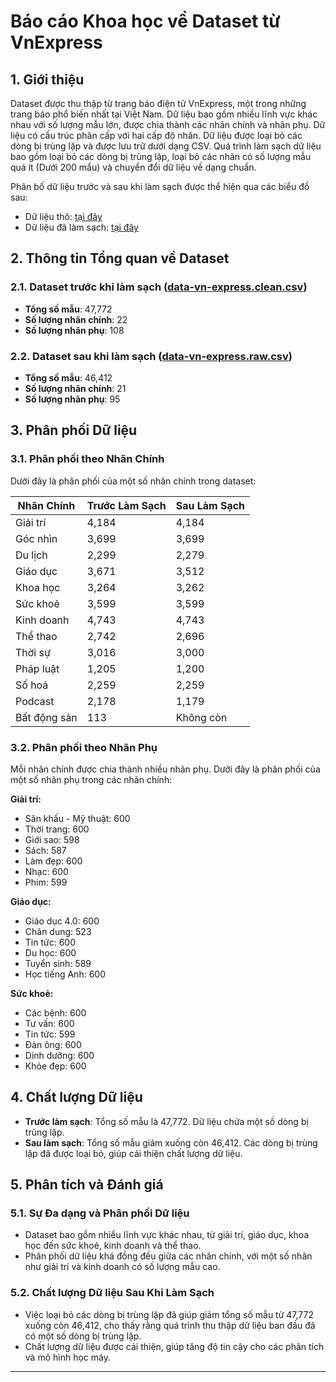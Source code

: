 # Báo cáo Khoa học về Dataset từ VnExpress

## 1. Giới thiệu
Dataset được thu thập từ trang báo điện tử VnExpress, 
một trong những trang báo phổ biến nhất tại Việt Nam.
Dữ liệu bao gồm nhiều lĩnh vực khác nhau với số lượng mẫu lớn,
được chia thành các nhãn chính và nhãn phụ. Dữ liệu có cấu trúc phân cấp với
hai cấp độ nhãn. Dữ liệu được loại bỏ các dòng bị trùng lặp và được lưu trữ dưới dạng CSV.
Quá trình làm sạch dữ liệu bao gồm loại bỏ các dòng bị trùng lặp, loại bỏ các 
nhãn có số lượng mẫu quá ít (Dưới 200 mẩu) và chuyển đổi dữ liệu về dạng chuẩn.

Phân bố dữ liệu trước và sau khi làm sạch được thể hiện qua các biểu đồ sau:
- Dữ liệu thô: [tại đây](./docs/raw/README.md)
- Dữ liệu đã làm sạch: [tại đây](./docs/clean/README.md)

## 2. Thông tin Tổng quan về Dataset
### 2.1. Dataset trước khi làm sạch ([data-vn-express.clean.csv](./data-vn-express.clean.csv))
- **Tổng số mẫu**: 47,772
- **Số lượng nhãn chính**: 22
- **Số lượng nhãn phụ**: 108

### 2.2. Dataset sau khi làm sạch ([data-vn-express.raw.csv](./data-vn-express.raw.csv))
- **Tổng số mẫu**: 46,412
- **Số lượng nhãn chính**: 21
- **Số lượng nhãn phụ**: 95

## 3. Phân phối Dữ liệu
### 3.1. Phân phối theo Nhãn Chính
Dưới đây là phân phối của một số nhãn chính trong dataset:

| Nhãn Chính       | Trước Làm Sạch | Sau Làm Sạch |
|------------------|----------------|--------------|
| Giải trí         | 4,184          | 4,184        |
| Góc nhìn         | 3,699          | 3,699        |
| Du lịch          | 2,299          | 2,279        |
| Giáo dục         | 3,671          | 3,512        |
| Khoa học         | 3,264          | 3,262        |
| Sức khoẻ         | 3,599          | 3,599        |
| Kinh doanh       | 4,743          | 4,743        |
| Thể thao         | 2,742          | 2,696        |
| Thời sự          | 3,016          | 3,000        |
| Pháp luật        | 1,205          | 1,200        |
| Số hoá           | 2,259          | 2,259        |
| Podcast          | 2,178          | 1,179        |
| Bất động sản     | 113            | Không còn    |

### 3.2. Phân phối theo Nhãn Phụ
Mỗi nhãn chính được chia thành nhiều nhãn phụ. Dưới đây là phân phối của một số nhãn phụ trong các nhãn chính:

**Giải trí:**
- Sân khấu - Mỹ thuật: 600
- Thời trang: 600
- Giới sao: 598
- Sách: 587
- Làm đẹp: 600
- Nhạc: 600
- Phim: 599

**Giáo dục:**
- Giáo dục 4.0: 600
- Chân dung: 523
- Tin tức: 600
- Du học: 600
- Tuyển sinh: 589
- Học tiếng Anh: 600

**Sức khoẻ:**
- Các bệnh: 600
- Tư vấn: 600
- Tin tức: 599
- Đàn ông: 600
- Dinh dưỡng: 600
- Khỏe đẹp: 600

## 4. Chất lượng Dữ liệu
- **Trước làm sạch**: Tổng số mẫu là 47,772. Dữ liệu chứa một số dòng bị trùng lặp.
- **Sau làm sạch**: Tổng số mẫu giảm xuống còn 46,412. Các dòng bị trùng lặp đã được loại bỏ, giúp cải thiện chất lượng dữ liệu.

## 5. Phân tích và Đánh giá
### 5.1. Sự Đa dạng và Phân phối Dữ liệu
- Dataset bao gồm nhiều lĩnh vực khác nhau, từ giải trí, giáo dục, khoa học đến sức khoẻ, kinh doanh và thể thao.
- Phân phối dữ liệu khá đồng đều giữa các nhãn chính, với một số nhãn như giải trí và kinh doanh có số lượng mẫu cao.

### 5.2. Chất lượng Dữ liệu Sau Khi Làm Sạch
- Việc loại bỏ các dòng bị trùng lặp đã giúp giảm tổng số mẫu từ 47,772 xuống còn 46,412, cho thấy rằng quá trình thu thập dữ liệu ban đầu đã có một số dòng bị trùng lặp.
- Chất lượng dữ liệu được cải thiện, giúp tăng độ tin cậy cho các phân tích và mô hình học máy.

---
